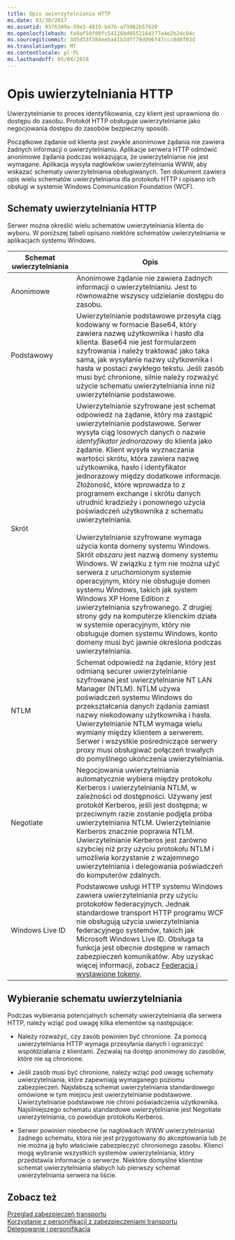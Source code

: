 ```yaml
---
title: Opis uwierzytelniania HTTP
ms.date: 03/30/2017
ms.assetid: 9376309a-39e3-4819-b47b-a73982b57620
ms.openlocfilehash: fa9af58f08fc54126bd055216d377a4e2b24c84c
ms.sourcegitcommit: 3d5d33f384eeba41b2dff79d096f47ccc8d8f03d
ms.translationtype: MT
ms.contentlocale: pl-PL
ms.lasthandoff: 05/04/2018
---
```

# <a name="understanding-http-authentication"></a>Opis uwierzytelniania HTTP
Uwierzytelnianie to proces identyfikowania, czy klient jest uprawniona do dostępu do zasobu. Protokół HTTP obsługuje uwierzytelnianie jako negocjowania dostępu do zasobów bezpieczny sposób.  
  
 Początkowe żądanie od klienta jest zwykle anonimowe żądania nie zawiera żadnych informacji o uwierzytelnianiu. Aplikacje serwera HTTP odmówić anonimowe żądania podczas wskazująca, że uwierzytelnianie nie jest wymagane. Aplikacja wysyła nagłówków uwierzytelniania WWW, aby wskazać schematy uwierzytelniania obsługiwanych. Ten dokument zawiera opis wielu schematów uwierzytelniania dla protokołu HTTP i opisano ich obsługi w systemie Windows Communication Foundation (WCF).  
  
## <a name="http-authentication-schemes"></a>Schematy uwierzytelniania HTTP  
 Serwer można określić wielu schematów uwierzytelniania klienta do wyboru. W poniższej tabeli opisano niektóre schematów uwierzytelniania w aplikacjach systemu Windows.  
  
|Schemat uwierzytelniania|Opis|  
|---------------------------|-----------------|  
|Anonimowe|Anonimowe żądanie nie zawiera żadnych informacji o uwierzytelnianiu. Jest to równoważne wszyscy udzielanie dostępu do zasobu.|  
|Podstawowy|Uwierzytelnianie podstawowe przesyła ciąg kodowany w formacie Base64, który zawiera nazwę użytkownika i hasło dla klienta. Base64 nie jest formularzem szyfrowania i należy traktować jako taka sama, jak wysyłanie nazwy użytkownika i hasła w postaci zwykłego tekstu. Jeśli zasób musi być chronione, silnie należy rozważyć użycie schematu uwierzytelniania inne niż uwierzytelnianie podstawowe.|  
|Skrót|Uwierzytelnianie szyfrowane jest schemat odpowiedź na żądanie, który ma zastąpić uwierzytelnianie podstawowe. Serwer wysyła ciąg losowych danych o nazwie *identyfikator jednorazowy* do klienta jako żądanie. Klient wysyła wyznaczania wartości skrótu, która zawiera nazwę użytkownika, hasło i identyfikator jednorazowy między dodatkowe informacje. Złożoność, które wprowadza to z programem exchange i skrótu danych utrudnić kradzieży i ponownego użycia poświadczeń użytkownika z schematu uwierzytelniania.<br /><br /> Uwierzytelnianie szyfrowane wymaga użycia konta domeny systemu Windows. Skrót *obszaru* jest nazwą domeny systemu Windows. W związku z tym nie można użyć serwera z uruchomionym systemie operacyjnym, który nie obsługuje domen systemu Windows, takich jak system Windows XP Home Edition z uwierzytelniania szyfrowanego. Z drugiej strony gdy na komputerze klienckim działa w systemie operacyjnym, który nie obsługuje domen systemu Windows, konto domeny musi być jawnie określona podczas uwierzytelniania.|  
|NTLM|Schemat odpowiedź na żądanie, który jest odmianą securer uwierzytelnianie szyfrowane jest uwierzytelnianie NT LAN Manager (NTLM). NTLM używa poświadczeń systemu Windows do przekształcania danych żądania zamiast nazwy niekodowany użytkownika i hasła. Uwierzytelnianie NTLM wymaga wielu wymiany między klientem a serwerem. Serwer i wszystkie pośredniczące serwery proxy musi obsługiwać połączeń trwałych do pomyślnego ukończenia uwierzytelniania.|  
|Negotiate|Negocjowania uwierzytelniania automatycznie wybiera między protokołu Kerberos i uwierzytelniania NTLM, w zależności od dostępności. Używany jest protokół Kerberos, jeśli jest dostępna; w przeciwnym razie zostanie podjęta próba uwierzytelniania NTLM. Uwierzytelnianie Kerberos znacznie poprawia NTLM. Uwierzytelnianie Kerberos jest zarówno szybciej niż przy użyciu protokołu NTLM i umożliwia korzystanie z wzajemnego uwierzytelniania i delegowania poświadczeń do komputerów zdalnych.|  
|Windows Live ID|Podstawowe usługi HTTP systemu Windows zawiera uwierzytelniania przy użyciu protokołów federacyjnych. Jednak standardowe transport HTTP programu WCF nie obsługują użycia uwierzytelniania federacyjnego systemów, takich jak Microsoft Windows Live ID. Obsługa ta funkcja jest obecnie dostępne w ramach zabezpieczeń komunikatów. Aby uzyskać więcej informacji, zobacz [Federacja i wystawione tokeny](../../../../docs/framework/wcf/feature-details/federation-and-issued-tokens.md).|  
  
## <a name="choosing-an-authentication-scheme"></a>Wybieranie schematu uwierzytelniania  
 Podczas wybierania potencjalnych schematy uwierzytelniania dla serwera HTTP, należy wziąć pod uwagę kilka elementów są następujące:  
  
-   Należy rozważyć, czy zasób powinien być chronione. Za pomocą uwierzytelniania HTTP wymaga przesyłania danych i ograniczyć współdziałania z klientami. Zezwalaj na dostęp anonimowy do zasobów, które nie są chronione.  
  
-   Jeśli zasób musi być chronione, należy wziąć pod uwagę schematy uwierzytelniania, które zapewniają wymaganego poziomu zabezpieczeń. Najsłabszą schemat uwierzytelniania standardowego omówione w tym miejscu jest uwierzytelnianie podstawowe. Uwierzytelnianie podstawowe nie chroni poświadczenia użytkownika. Najsilniejszego schematu standardowe uwierzytelnianie jest Negotiate uwierzytelniania, co powoduje protokołu Kerberos.  
  
-   Serwer powinien nieobecne (w nagłówkach WWW uwierzytelniania) żadnego schematu, która nie jest przygotowany do akceptowania lub że nie można ją było właściwie zabezpieczyć chronionego zasobu. Klienci mogą wybranie wszystkich systemów uwierzytelniania, który przedstawia informacje o serwerze. Niektóre domyślne klientów schemat uwierzytelniania słabych lub pierwszy schemat uwierzytelniania serwera na liście.  
  
## <a name="see-also"></a>Zobacz też  
 [Przegląd zabezpieczeń transportu](../../../../docs/framework/wcf/feature-details/transport-security-overview.md)  
 [Korzystanie z personifikacji z zabezpieczeniami transportu](../../../../docs/framework/wcf/feature-details/using-impersonation-with-transport-security.md)  
 [Delegowanie i personifikacja](../../../../docs/framework/wcf/feature-details/delegation-and-impersonation-with-wcf.md)
